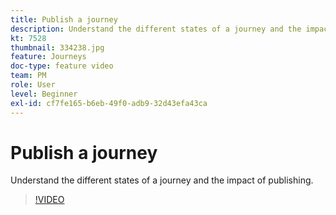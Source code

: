 ```yaml
---
title: Publish a journey
description: Understand the different states of a journey and the impact of publishing.
kt: 7528
thumbnail: 334238.jpg
feature: Journeys
doc-type: feature video
team: PM
role: User
level: Beginner
exl-id: cf7fe165-b6eb-49f0-adb9-32d43efa43ca
---
```

# Publish a journey

Understand the different states of a journey and the impact of publishing.

>[!VIDEO](https://video.tv.adobe.com/v/334238?quality=12&learn=on)
